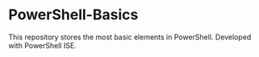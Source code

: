 # PowerShell-Basics
This repository stores the most basic elements in PowerShell.
Developed with PowerShell ISE.
